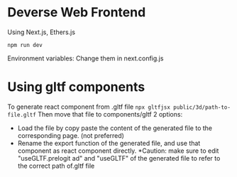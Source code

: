 # Deverse Web Frontend

Using Next.js, Ethers.js

`npm run dev`

Environment variables: Change them in next.config.js

# Using gltf components
To generate react component from .gltf file
`npx gltfjsx public/3d/path-to-file.gltf`
Then move that file to components/gltf
2 options:
- Load the file by copy paste the content of the generated file to the corresponding page. (not preferred)
- Rename the export function of the generated file, and use that component as react component directly.
*Caution: make sure to edit "useGLTF.prelogit ad" and "useGLTF" of the generated file to refer to the correct path of.gltf file